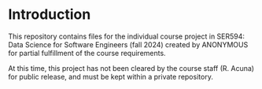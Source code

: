 ﻿# Introduction

This repository contains files for the individual course project in SER594: Data Science for Software Engineers (fall 2024) created by ANONYMOUS for partial fulfillment of the course requirements.

At this time, this project has not been cleared by the course staff (R. Acuna) for public release, and must be kept within a private repository.
